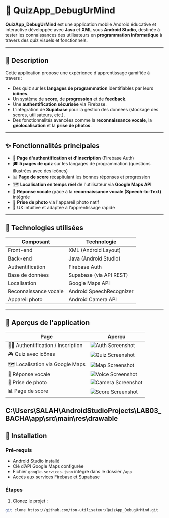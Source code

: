 # 📱 QuizApp_DebugUrMind

**QuizApp_DebugUrMind** est une application mobile Android éducative et interactive développée avec **Java** et **XML** sous **Android Studio**, destinée à tester les connaissances des utilisateurs en **programmation informatique** à travers des quiz visuels et fonctionnels.

---

## 🧠 Description

Cette application propose une expérience d'apprentissage gamifiée à travers :

- Des quiz sur les **langages de programmation** identifiables par leurs **icônes**.
- Un système de **score**, de **progression** et de **feedback**.
- Une **authentification sécurisée** via Firebase.
- L’intégration de **Supabase** pour la gestion des données (stockage des scores, utilisateurs, etc.).
- Des fonctionnalités avancées comme la **reconnaissance vocale**, la **géolocalisation** et la **prise de photos**.

---

## ✨ Fonctionnalités principales

- 🔐 **Page d'authentification et d'inscription** (Firebase Auth)
- 🎓 **5 pages de quiz** sur les langages de programmation (questions illustrées avec des icônes)
- 📊 **Page de score** récapitulant les bonnes réponses et progression
- 🗺️ **Localisation en temps réel** de l'utilisateur via **Google Maps API**
- 🎤 **Réponse vocale** grâce à la **reconnaissance vocale (Speech-to-Text)** intégrée
- 📸 **Prise de photo** via l'appareil photo natif
- 🧠 UX intuitive et adaptée à l’apprentissage rapide

---

## 🧰 Technologies utilisées

| Composant             | Technologie             |
|-----------------------|--------------------------|
| Front-end             | XML (Android Layout)     |
| Back-end              | Java (Android Studio)    |
| Authentification      | Firebase Auth            |
| Base de données       | Supabase (via API REST)  |
| Localisation          | Google Maps API          |
| Reconnaissance vocale | Android SpeechRecognizer |
| Appareil photo        | Android Camera API       |

---

## 📸 Aperçus de l'application

| Page | Aperçu |
|------|--------|
| 🧑‍💻 Authentification / Inscription | ![Auth Screenshot](./app/src/main/res/drawable/cnx.jpg) |
| 🎮 Quiz avec icônes | ![Quiz Screenshot](./app/src/main/res/drawable/q1.jpg) |
| 🗺️ Localisation via Google Maps | ![Map Screenshot](./app/src/main/res/drawable/q2.jpg) |
| 🎤 Réponse vocale | ![Voice Screenshot](./app/src/main/res/drawable/vocale.jpg) |
| 📸 Prise de photo | ![Camera Screenshot](./app/src/main/res/drawable/q3.jpg) |
| 📊 Page de score | ![Score Screenshot](./app/src/main/res/drawable/score.jpg) |

C:\Users\SALAH\AndroidStudioProjects\LAB03_BACHA\app\src\main\res\drawable
---

## 🔧 Installation

### Pré-requis

- Android Studio installé
- Clé d’API Google Maps configurée
- Fichier `google-services.json` intégré dans le dossier `/app`
- Accès aux services Firebase et Supabase

### Étapes

1. Clonez le projet :

```bash
git clone https://github.com/ton-utilisateur/QuizApp_DebugUrMind.git
